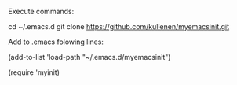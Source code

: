 Execute commands:

cd ~/.emacs.d
git clone https://github.com/kullenen/myemacsinit.git


Add to .emacs folowing lines:

(add-to-list 'load-path "~/.emacs.d/myemacsinit")

(require 'myinit)



